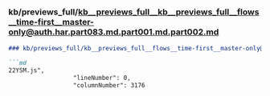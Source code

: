 ### kb/previews_full/kb__previews_full__kb__previews_full__flows__time-first__master-only@auth.har.part083.md.part001.md.part002.md

```md
### kb/previews_full/kb__previews_full__flows__time-first__master-only@auth.har.part083.md.part001.md (part 002)

```md
22YSM.js",
                  "lineNumber": 0,
                  "columnNumber": 3176
     
```

```

```
